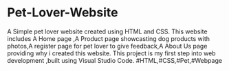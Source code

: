 # Pet-Lover-Website
A Simple pet lover website created using HTML and CSS. This website includes A Home page ,A Product page showcasting dog products with photos,A register page for pet lover to give feedback,A About Us page providing why i created this website.      This project is my first step into web development ,built using Visual Studio Code.
#HTML,#CSS,#Pet,#Webpage
